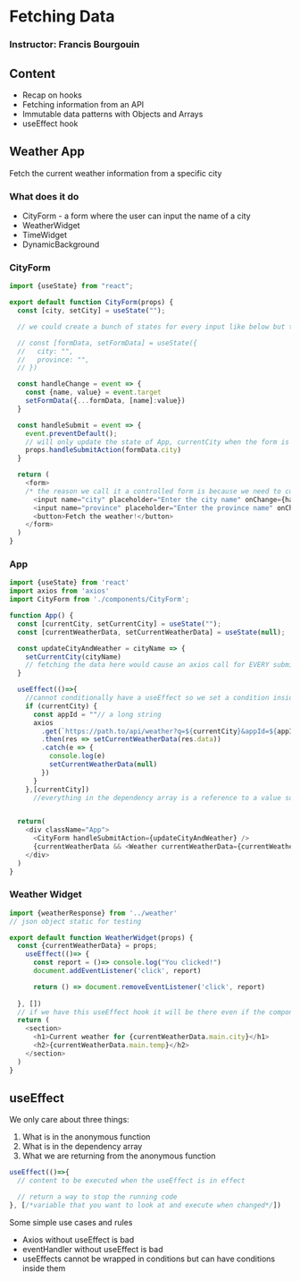 # Fetching Data

### Instructor: Francis Bourgouin


## Content
- Recap on hooks
- Fetching information from an API
- Immutable data patterns with Objects and Arrays
- useEffect hook

## Weather App

Fetch the current weather information from a specific city

### What does it do

- CityForm - a form where the user can input the name of a city
- WeatherWidget
- TimeWidget
- DynamicBackground

### CityForm

```javascript
import {useState} from "react";

export default function CityForm(props) {
  const [city, setCity] = useState("");

  // we could create a bunch of states for every input like below but that would become a problem as we grow the form

  // const [formData, setFormData] = useState({
  //   city: "",
  //   province: "",
  // }) 

  const handleChange = event => {
    const {name, value} = event.target
    setFormData({...formData, [name]:value})
  }

  const handleSubmit = event => {
    event.preventDefault();
    // will only update the state of App, currentCity when the form is submitted
    props.handleSubmitAction(formData.city)
  }

  return (
    <form>
    /* the reason we call it a controlled form is because we need to control the state on render()'s */
      <input name="city" placeholder="Enter the city name" onChange={handleChange}>
      <input name="province" placeholder="Enter the province name" onChange={handleChange}>
      <button>Fetch the weather!</button>
    </form>
  )
}
```

### App

```javascript
import {useState} from 'react'
import axios from 'axios'
import CityForm from './components/CityForm';

function App() {
  const [currentCity, setCurrentCity] = useState("");
  const [currentWeatherData, setCurrentWeatherData] = useState(null);

  const updateCityAndWeather = cityName => {
    setCurrentCity(cityName)
    // fetching the data here would cause an axios call for EVERY submit action, we can use useEffect hooks to only make an axios call when the city actually changes
  }

  useEffect(()=>{
    //cannot conditionally have a useEffect so we set a condition inside to ensure that the calls are only made when current city is valid
    if (currentCity) {
      const appId = ""// a long string
      axios
        .get(`https://path.to/api/weather?q=${currentCity}&appId=${appId}`)
        .then(res => setCurrentWeatherData(res.data))
        .catch(e => {
          console.log(e)
          setCurrentWeatherData(null)
        })
      }
    },[currentCity])
      //everything in the dependency array is a reference to a value somewhere in the app NORMALLY A STATE VALUE


  return(
    <div className="App">
      <CityForm handleSubmitAction={updateCityAndWeather} />
      {currentWeatherData && <Weather currentWeatherData={currentWeatherData}/>}
    </div>
  )
}
```

### Weather Widget

```javascript
import {weatherResponse} from '../weather'
// json object static for testing

export default function WeatherWidget(props) {
  const {currentWeatherData} = props;
    useEffect(()=> {
      const report = ()=> console.log("You clicked!")
      document.addEventListener('click', report)

      return () => document.removeEventListener('click', report)
      
  }, [])
  // if we have this useEffect hook it will be there even if the component is not rendered unless we return
  return (
    <section>
      <h1>Current weather for {currentWeatherData.main.city}</h1>
      <h2>{currentWeatherData.main.temp}</h2>
    </section>
  )
}
```

## useEffect

We only care about three things:

1) What is in the anonymous function
2) What is in the dependency array
3) What we are returning from the anonymous function

```javascript
useEffect(()=>{
  // content to be executed when the useEffect is in effect

  // return a way to stop the running code
}, [/*variable that you want to look at and execute when changed*/])
```

Some simple use cases and rules

* Axios without useEffect is bad
* eventHandler without useEffect is bad
* useEffects cannot be wrapped in conditions but can have conditions inside them

